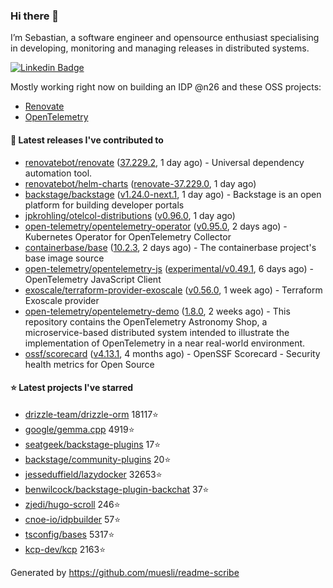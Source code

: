 ### Hi there 👋

I’m Sebastian, a software engineer and opensource enthusiast specialising in developing, monitoring and managing releases in distributed systems.    

[![Linkedin Badge](https://img.shields.io/badge/-LinkedIn-blue?style=flat&logo=Linkedin&logoColor=white&link=https://www.linkedin.com/in/sebastian-poxhofer/)](https://www.linkedin.com/in/sebastian-poxhofer/)

Mostly working right now on building an IDP @n26 and these OSS projects:
- [Renovate](https://github.com/renovatebot/renovate)
- [OpenTelemetry](https://github.com/open-telemetry)



#### 🚀 Latest releases I've contributed to

- [renovatebot/renovate](https://github.com/renovatebot/renovate) ([37.229.2](https://github.com/renovatebot/renovate/releases/tag/37.229.2), 1 day ago) - Universal dependency automation tool.
- [renovatebot/helm-charts](https://github.com/renovatebot/helm-charts) ([renovate-37.229.0](https://github.com/renovatebot/helm-charts/releases/tag/renovate-37.229.0), 1 day ago)
- [backstage/backstage](https://github.com/backstage/backstage) ([v1.24.0-next.1](https://github.com/backstage/backstage/releases/tag/v1.24.0-next.1), 1 day ago) - Backstage is an open platform for building developer portals
- [jpkrohling/otelcol-distributions](https://github.com/jpkrohling/otelcol-distributions) ([v0.96.0](https://github.com/jpkrohling/otelcol-distributions/releases/tag/v0.96.0), 1 day ago)
- [open-telemetry/opentelemetry-operator](https://github.com/open-telemetry/opentelemetry-operator) ([v0.95.0](https://github.com/open-telemetry/opentelemetry-operator/releases/tag/v0.95.0), 2 days ago) - Kubernetes Operator for OpenTelemetry Collector
- [containerbase/base](https://github.com/containerbase/base) ([10.2.3](https://github.com/containerbase/base/releases/tag/10.2.3), 2 days ago) - The containerbase project&#39;s base image source
- [open-telemetry/opentelemetry-js](https://github.com/open-telemetry/opentelemetry-js) ([experimental/v0.49.1](https://github.com/open-telemetry/opentelemetry-js/releases/tag/experimental/v0.49.1), 6 days ago) - OpenTelemetry JavaScript Client
- [exoscale/terraform-provider-exoscale](https://github.com/exoscale/terraform-provider-exoscale) ([v0.56.0](https://github.com/exoscale/terraform-provider-exoscale/releases/tag/v0.56.0), 1 week ago) - Terraform Exoscale provider
- [open-telemetry/opentelemetry-demo](https://github.com/open-telemetry/opentelemetry-demo) ([1.8.0](https://github.com/open-telemetry/opentelemetry-demo/releases/tag/1.8.0), 2 weeks ago) - This repository contains the OpenTelemetry Astronomy Shop, a microservice-based distributed system intended to illustrate the implementation of OpenTelemetry in a near real-world environment.
- [ossf/scorecard](https://github.com/ossf/scorecard) ([v4.13.1](https://github.com/ossf/scorecard/releases/tag/v4.13.1), 4 months ago) - OpenSSF Scorecard - Security health metrics for Open Source

#### ⭐ Latest projects I've starred

- [drizzle-team/drizzle-orm](https://github.com/drizzle-team/drizzle-orm) 18117⭐
- [google/gemma.cpp](https://github.com/google/gemma.cpp) 4919⭐
- [seatgeek/backstage-plugins](https://github.com/seatgeek/backstage-plugins) 17⭐
- [backstage/community-plugins](https://github.com/backstage/community-plugins) 20⭐
- [jesseduffield/lazydocker](https://github.com/jesseduffield/lazydocker) 32653⭐
- [benwilcock/backstage-plugin-backchat](https://github.com/benwilcock/backstage-plugin-backchat) 37⭐
- [zjedi/hugo-scroll](https://github.com/zjedi/hugo-scroll) 246⭐
- [cnoe-io/idpbuilder](https://github.com/cnoe-io/idpbuilder) 57⭐
- [tsconfig/bases](https://github.com/tsconfig/bases) 5317⭐
- [kcp-dev/kcp](https://github.com/kcp-dev/kcp) 2163⭐



Generated by https://github.com/muesli/readme-scribe
